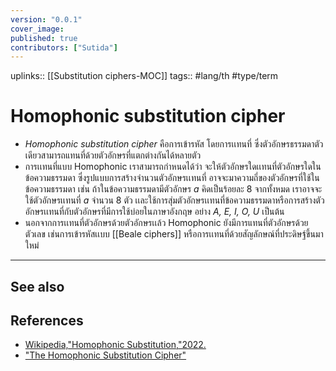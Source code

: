 ```yaml
---
version: "0.0.1"
cover_image:
published: true
contributors: ["Sutida"]
---
```

uplinks:: [[Substitution ciphers-MOC]]
tags:: #lang/th #type/term 

# Homophonic substitution cipher
- *Homophonic substitution cipher* คือการเข้ารหัส โดยการเเทนที่ ซึ่งตัวอักษรธรรมดาตัวเดียวสามารถแทนที่ด้วยตัวอักษรที่แตกต่างกันได้หลายตัว
- การเเทนที่แบบ Homophonic เราสามารถกำหนดได้ว่า จะให้ตัวอักษรใดเเทนที่ตัวอักษรใดในข้อความธรรมดา ซึ่งรูปแบบการสร้างจำนวนตัวอักษรเเทนที่ อาจจะมาความถี่ของตัวอักษรที่ใช้ในข้อความธรรมดา เช่น ถ้าในข้อความธรรมดามีตัวอักษร *a* คิดเป็นร้อยละ 8 จากทั้งหมด เราอาจจะใช้ตัวอักษรเเทนที่ *a* จำนวน 8 ตัว เเละใช้การสุ่มตัวอักษรเเทนที่ข้อความธรรมดาหรือการสร้างตัวอักษรเเทนที่กับตัวอักษรที่มีการใช้บ่อยในภาษาอังกฤษ อย่าง *A, E, I, O, U* เป็นต้น
- นอกจากการเเทนที่ตัวอักษรด้วยตัวอักษรเเล้ว Homophonic ยังมีการแทนที่ตัวอักษรด้วยตัวเลข เช่นการเข้ารหัสเเบบ [[Beale  ciphers]] หรือการเเทนที่ด้วยสัญลักษณ์ที่ประดิษฐ์ขึ้นมาใหม่ 

---
## See also
## References
- [Wikipedia,"Homophonic Substitution,"2022.](https://en.wikipedia.org/wiki/Substitution_cipher#Homophonic_substitution)
- ["The Homophonic Substitution Cipher"](https://www.simonsingh.net/The_Black_Chamber/homophonic_cipher.html)
